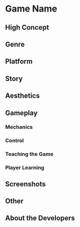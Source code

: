 # Game Name
## High Concept
## Genre
## Platform
## Story
## Aesthetics
## Gameplay
### Mechanics
### Control
### Teaching the Game
### Player Learning
## Screenshots
## Other
## About the Developers
